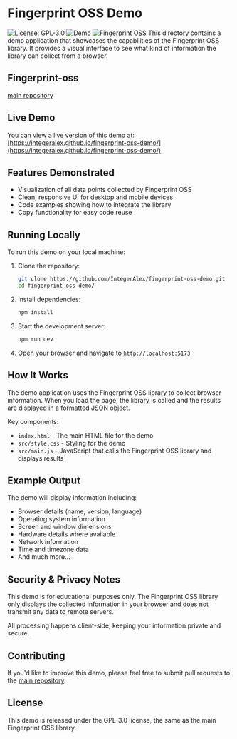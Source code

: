 # Fingerprint OSS Demo

[![License: GPL-3.0](https://img.shields.io/badge/License-GPL--3.0-blue.svg)](https://opensource.org/licenses/GPL-3.0)
[![Demo](https://img.shields.io/badge/Demo-Live-brightgreen.svg)](https://integeralex.github.io/fingerprint-oss-demo/)
[![Fingerprint OSS](https://img.shields.io/badge/Fingerprint%20OSS-Repository-blue.svg)](https://github.com/IntegerAlex/fingerprint-oss)
This directory contains a demo application that showcases the capabilities of the Fingerprint OSS library. It provides a visual interface to see what kind of information the library can collect from a browser.
## Fingerprint-oss

[main repository](https://github.com/IntegerAlex/fingerprint-oss)

## Live Demo

You can view a live version of this demo at: [https://integeralex.github.io/fingerprint-oss-demo/](https://integeralex.github.io/fingerprint-oss-demo/)

## Features Demonstrated

- Visualization of all data points collected by Fingerprint OSS
- Clean, responsive UI for desktop and mobile devices
- Code examples showing how to integrate the library
- Copy functionality for easy code reuse

## Running Locally

To run this demo on your local machine:

1. Clone the repository:
   ```bash
   git clone https://github.com/IntegerAlex/fingerprint-oss-demo.git
   cd fingerprint-oss-demo/
   ```

2. Install dependencies:
   ```bash
   npm install
   ```

3. Start the development server:
   ```bash
   npm run dev
   ```

4. Open your browser and navigate to `http://localhost:5173`

## How It Works

The demo application uses the Fingerprint OSS library to collect browser information. When you load the page, the library is called and the results are displayed in a formatted JSON object.

Key components:
- `index.html` - The main HTML file for the demo
- `src/style.css` - Styling for the demo
- `src/main.js` - JavaScript that calls the Fingerprint OSS library and displays results

## Example Output

The demo will display information including:

- Browser details (name, version, language)
- Operating system information
- Screen and window dimensions
- Hardware details where available
- Network information
- Time and timezone data
- And much more...

## Security & Privacy Notes

This demo is for educational purposes only. The Fingerprint OSS library only displays the collected information in your browser and does not transmit any data to remote servers.

All processing happens client-side, keeping your information private and secure.

## Contributing

If you'd like to improve this demo, please feel free to submit pull requests to the [main repository](https://github.com/IntegerAlex/fingerprint-oss).

## License

This demo is released under the GPL-3.0 license, the same as the main Fingerprint OSS library. 
